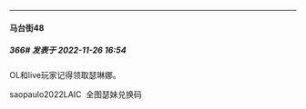 

*****

####  马台街48  
##### 366#       发表于 2022-11-26 16:54

OL和live玩家记得领取瑟琳娜。

saopaulo2022LAIC  全图瑟妹兑换码

